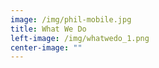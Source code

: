 ```yaml
---
image: /img/phil-mobile.jpg
title: What We Do
left-image: /img/whatwedo_1.png
center-image: ""
---
```

